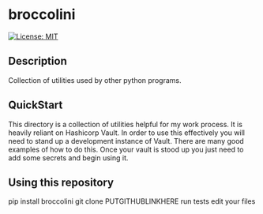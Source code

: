 # broccolini
[![License: MIT](https://img.shields.io/badge/License-MIT-yellow.svg)](https://opensource.org/licenses/MIT)

## Description

Collection of utilities used by other python programs.


## QuickStart

This directory is a collection of utilities helpful for my work process. It is heavily reliant on Hashicorp Vault. In order to use this effectively you will need to stand up a development instance of Vault. There are many good examples of how to do this. Once your vault is stood up you just need to add some secrets and begin using it.

## Using this repository

pip install broccolini
git clone PUTGITHUBLINKHERE
run tests
edit your files
